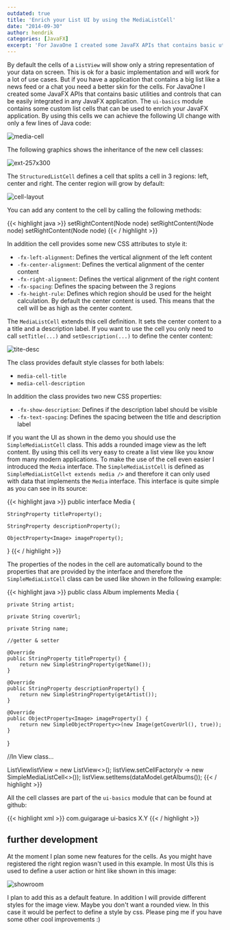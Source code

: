 ```yaml
---
outdated: true
title: 'Enrich your List UI by using the MediaListCell'
date: "2014-09-30"
author: hendrik
categories: [JavaFX]
excerpt: 'For JavaOne I created some JavaFX APIs that contains basic utilities and controls that can be easily integrated in any JavaFX application. The ui-basics module contains some custom list cells that can be used to enrich your JavaFX application.'
---
```

By default the cells of a `ListView` will show only a string representation of your data on screen. This is ok for a basic implementation and will work for a lot of use cases. But if you have a application that contains a big list like a news feed or a chat you need a better skin for the cells. For JavaOne I created some JavaFX APIs that contains basic utilities and controls that can be easily integrated in any JavaFX application. The `ui-basics` module contains some custom list cells that can be used to enrich your JavaFX application. By using this cells we can achieve the following UI change with only a few lines of Java code:

![media-cell](/posts/guigarage-legacy/media-cell.png)

The following graphics shows the inheritance of the new cell classes:

![ext-257x300](/posts/guigarage-legacy/ext-257x300.png)

The `StructuredListCell` defines a cell that splits a cell in 3 regions: left, center and right. The center region will grow by default:

![cell-layout](/posts/guigarage-legacy/cell-layout.png)

You can add any content to the cell by calling the following methods:

{{< highlight java >}}
setRightContent(Node node)
setRightContent(Node node)
setRightContent(Node node)
{{< / highlight >}}

In addition the cell provides some new CSS attributes to style it:

* `-fx-left-alignment`: Defines the vertical alignment of the left content
* `-fx-center-alignment`: Defines the vertical alignment of the center content
* `-fx-right-alignment`: Defines the vertical alignment of the right content
* `-fx-spacing`: Defines the spacing between the 3 regions
* `-fx-height-rule`: Defines which region should be used for the height calculation. By default the center content is used. This means that the cell will be as high as the center content.

The `MediaListCell` extends this cell definition. It sets the center content to a a title and a description label. If you want to use the cell you only need to call `setTitle(...)` and `setDescription(...)` to define the center content:

![tite-desc](/posts/guigarage-legacy/tite-desc.png)

The class provides default style classes for both labels:

* `media-cell-title`
* `media-cell-description`

In addition the class provides two new CSS properties:

* `-fx-show-description`: Defines if the description label should be visible
* `-fx-text-spacing`: Defines the spacing between the title and description label

If you want the UI as shown in the demo you should use the `SimpleMediaListCell` class. This adds a rounded image view as the left content. By using this cell its very easy to create a list view like you know from many modern applications. To make the use of the cell even easier I introduced the `Media` interface. The `SimpleMediaListCell` is defined as `SimpleMediaListCell<t extends media />` and therefore it can only used with data that implements the `Media` interface. This interface is quite simple as you can see in its source:

{{< highlight java >}}
public interface Media {

    StringProperty titleProperty();

    StringProperty descriptionProperty();

    ObjectProperty<Image> imageProperty();
}
{{< / highlight >}}

The properties of the nodes in the cell are automatically bound to the properties that are provided by the interface and therefore the `SimpleMediaListCell` class can be used like shown in the following example:

{{< highlight java >}}
public class Album implements Media {

    private String artist;

    private String coverUrl;

    private String name;

    //getter & setter

    @Override
    public StringProperty titleProperty() {
        return new SimpleStringProperty(getName());
    }

    @Override
    public StringProperty descriptionProperty() {
        return new SimpleStringProperty(getArtist());
    }

    @Override
    public ObjectProperty<Image> imageProperty() {
        return new SimpleObjectProperty<>(new Image(getCoverUrl(), true));
    }
}

//In View class...

ListView<Album>listView = new ListView<>();
listView.setCellFactory(v -> new SimpleMediaListCell<>());
listView.setItems(dataModel.getAlbums());
{{< / highlight >}}

All the cell classes are part of the `ui-basics` module that can be found at github:

{{< highlight xml >}}
<dependency>
  <groupId>com.guigarage</groupId>
  <artifactId>ui-basics</artifactId>
  <version>X.Y</version>
</dependency>
{{< / highlight >}}

## further development

At the moment I plan some new features for the cells. As you might have registered the right region wasn't used in this example. In most UIs this is used to define a user action or hint like shown in this image:

![showroom](/posts/guigarage-legacy/showroom.png)

I plan to add this as a default feature. In addition I will provide different styles for the image view. Maybe you don't want a rounded view. In this case it would be perfect to define a style by css. Please ping me if you have some other cool improvements :)
